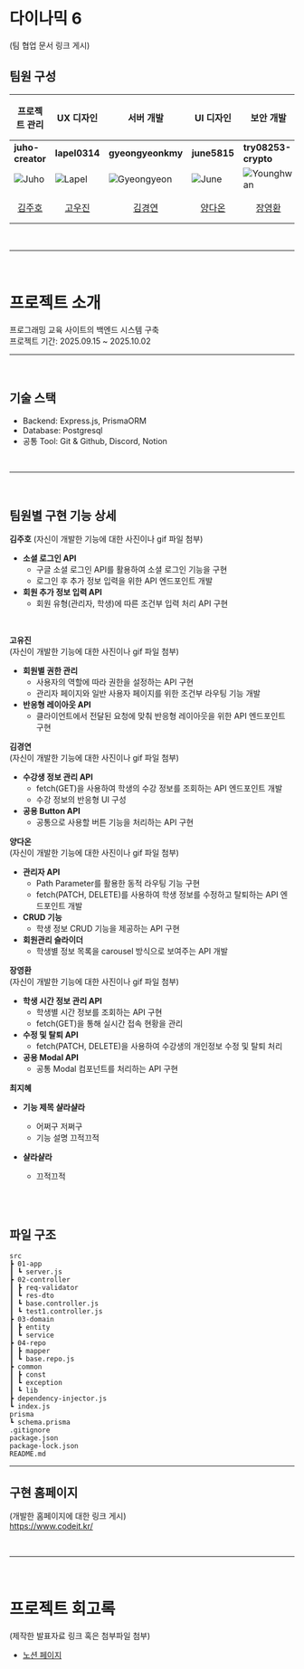 # 다이나믹 6
(팀 협업 문서 링크 게시)
</br>

## 팀원 구성
| 프로젝트 관리 | UX 디자인 | 서버 개발 | UI 디자인 | 보안 개발 | 데이터 분석 |
|---------------------|---------------------------|---------------------|----------------|----------------|----------------|
| **juho-creator** | **lapel0314** | **gyeongyeonkmy** | **june5815** | **try08253-crypto** | **918-jihye** |
| ![Juho](https://avatars.githubusercontent.com/juho-creator) | ![Lapel](https://avatars.githubusercontent.com/lapel0314) | ![Gyeongyeon](https://avatars.githubusercontent.com/gyeongyeonkmy) | ![June](https://avatars.githubusercontent.com/june5815) | ![Younghwan](https://avatars.githubusercontent.com/try08253-crypto) | ![Jihye](https://avatars.githubusercontent.com/918-jihye) |
| <div align="center">[김주호](https://github.com/juho-creator)</div> | <div align="center">[고우진](https://github.com/lapel0314)</div> | <div align="center">[김경연](https://github.com/gyeongyeonkmy)</div> | <div align="center">[양다온](https://github.com/june5815)</div> | <div align="center">[장영환](https://github.com/try08253-crypto)</div> | <div align="center">[최지혜](https://github.com/918-jihye)</div> |


</br>

-------
</br>

# 프로젝트 소개
프로그래밍 교육 사이트의 백엔드 시스템 구축 </br>
프로젝트 기간: 2025.09.15 ~ 2025.10.02
</br>

----
</br>

## 기술 스택
- Backend: Express.js, PrismaORM
- Database: Postgresql
- 공통 Tool: Git & Github, Discord, Notion
</br>

----

</br>

## 팀원별 구현 기능 상세
**김주호**
(자신이 개발한 기능에 대한 사진이나 gif 파일 첨부)
</br>

- **소셜 로그인 API**
  - 구글 소셜 로그인 API를 활용하여 소셜 로그인 기능을 구현
  - 로그인 후 추가 정보 입력을 위한 API 엔드포인트 개발
- **회원 추가 정보 입력 API**
  - 회원 유형(관리자, 학생)에 따른 조건부 입력 처리 API 구현
</br>

**고유진** </br>
(자신이 개발한 기능에 대한 사진이나 gif 파일 첨부)

- **회원별 권한 관리**
  - 사용자의 역할에 따라 권한을 설정하는 API 구현
  - 관리자 페이지와 일반 사용자 페이지를 위한 조건부 라우팅 기능 개발
- **반응형 레이아웃 API**
  - 클라이언트에서 전달된 요청에 맞춰 반응형 레이아웃을 위한 API 엔드포인트 구현


**김경연** </br>
(자신이 개발한 기능에 대한 사진이나 gif 파일 첨부)

- **수강생 정보 관리 API**
  - fetch(GET)을 사용하여 학생의 수강 정보를 조회하는 API 엔드포인트 개발
  - 수강 정보의 반응형 UI 구성
- **공용 Button API**
  - 공통으로 사용할 버튼 기능을 처리하는 API 구현


**양다온** </br>
(자신이 개발한 기능에 대한 사진이나 gif 파일 첨부)

- **관리자 API**
  - Path Parameter를 활용한 동적 라우팅 기능 구현
  - fetch(PATCH, DELETE)를 사용하여 학생 정보를 수정하고 탈퇴하는 API 엔드포인트 개발
- **CRUD 기능**
  - 학생 정보 CRUD 기능을 제공하는 API 구현
- **회원관리 슬라이더**
  - 학생별 정보 목록을 carousel 방식으로 보여주는 API 개발

**장영환** </br>
(자신이 개발한 기능에 대한 사진이나 gif 파일 첨부)

- **학생 시간 정보 관리 API**
  - 학생별 시간 정보를 조회하는 API 구현
  - fetch(GET)을 통해 실시간 접속 현황을 관리
- **수정 및 탈퇴 API**
  - fetch(PATCH, DELETE)을 사용하여 수강생의 개인정보 수정 및 탈퇴 처리
- **공용 Modal API**
  - 공통 Modal 컴포넌트를 처리하는 API 구현

**최지혜**
- **기능 제목 샬라샬라**
  - 어쩌구 저쩌구
  - 기능 설명 끄적끄적
- **샬라샬라**
  - 끄적끄적
 
  </br></br>

## 파일 구조
```plaintext
src
┣ 01-app
┃ ┗ server.js
┣ 02-controller
┃ ┣ req-validator
┃ ┗ res-dto
┃ ┗ base.controller.js
┃ ┗ test1.controller.js
┣ 03-domain
┃ ┣ entity
┃ ┗ service
┣ 04-repo
┃ ┣ mapper
┃ ┗ base.repo.js
┣ common
┃ ┣ const
┃ ┗ exception
┃ ┗ lib
┣ dependency-injector.js
┗ index.js
prisma
┗ schema.prisma
.gitignore
package.json
package-lock.json
README.md
```

----

## 구현 홈페이지
(개발한 홈페이지에 대한 링크 게시) </br>
https://www.codeit.kr/

</br>

----

</br>

# 프로젝트 회고록 
(제작한 발표자료 링크 혹은 첨부파일 첨부)
- [노션 페이지](https://www.notion.so/1-2025-09-15-25ee9d59f596808f8dbde297962d624b)



